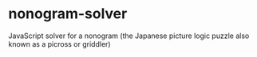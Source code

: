 # nonogram-solver
JavaScript solver for a nonogram (the Japanese picture logic puzzle also known as a picross or griddler)
